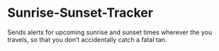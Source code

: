 # Sunrise-Sunset-Tracker
Sends alerts for upcoming sunrise and sunset times wherever the you travels, so that you don’t accidentally catch a fatal tan.

